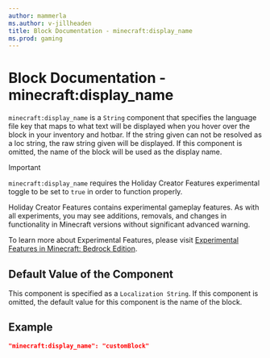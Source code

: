 ```yaml
---
author: mammerla
ms.author: v-jillheaden
title: Block Documentation - minecraft:display_name
ms.prod: gaming
---
```


# Block Documentation - minecraft:display_name

`minecraft:display_name` is a `String` component that specifies the language file key that maps to what text will be displayed when you hover over the block in your inventory and hotbar. If the string given can not be resolved as a loc string, the raw string given will be displayed. If this component is omitted, the name of the block will be used as the display name.

>[!IMPORTANT]
> `minecraft:display_name` requires the Holiday Creator Features experimental toggle to be set to `true` in order to function properly.
>
>Holiday Creator Features contains experimental gameplay features. As with all experiments, you may see additions, removals, and changes in functionality in Minecraft versions without significant advanced warning.
>
>To learn more about Experimental Features, please visit [Experimental Features in Minecraft: Bedrock Edition](../../../../../Documents/ExperimentalFeaturesToggle.md).

## Default Value of the Component

This component is specified as a `Localization String`. If this component is omitted, the default value for this component is the name of the block.

## Example

```json
"minecraft:display_name": "customBlock"
```
